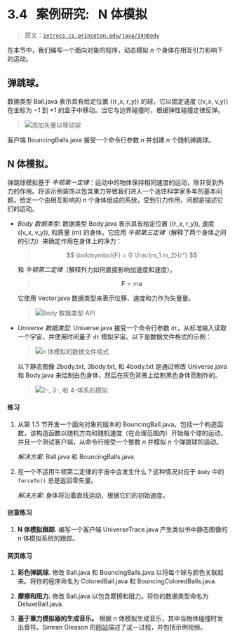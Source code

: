 # 3.4   案例研究:   N 体模拟

> 原文：[`introcs.cs.princeton.edu/java/34nbody`](https://introcs.cs.princeton.edu/java/34nbody)

在本节中，我们编写一个面向对象的程序，动态模拟 *n* 个身体在相互引力影响下的运动。

## 弹跳球。

数据类型 Ball.java 表示具有给定位置 \((r_x, r_y)\) 的球，它以固定速度 \((v_x, v_y)\) 在坐标为 −1 到 +1 的盒子中移动。当它与边界碰撞时，根据弹性碰撞定律反弹。

> ![添加矢量以移动球](img/0a74711369e2da400dd552c6b1a0997f.png)

客户端 BouncingBalls.java 接受一个命令行参数 *n* 并创建 *n* 个随机弹跳球。

## N 体模拟。

弹跳球模拟基于 *牛顿第一定律*：运动中的物体保持相同速度的运动，除非受到外力的作用。将该示例装饰以包含重力导致我们进入一个迷住科学家多年的基本问题。给定一个由相互影响的 *n* 个身体组成的系统，受到引力作用，问题是描述它们的运动。

+   *Body 数据类型.* 数据类型 Body.java 表示具有给定位置 \((r_x, r_y)\), 速度 \((v_x, v_y)\), 和质量 \(m\) 的身体。它应用 *牛顿第三定律*（解释了两个身体之间的引力）来确定作用在身体上的净力：

    > $$ \boldsymbol{F} = G \frac{m_1 m_2}{r²} $$

    和 *牛顿第二定律*（解释外力如何直接影响加速度和速度）。

    > $$ \boldsymbol{F} = m \boldsymbol{a} $$

    它使用 Vector.java 数据类型来表示位移、速度和力作为矢量量。

    > ![Body 数据类型 API](img/4a3db88c0c4f95460fd93a35352e2586.png)

+   *Universe 数据类型.* Universe.java 接受一个命令行参数 `dt`，从标准输入读取一个宇宙，并使用时间量子 `dt` 模拟宇宙。以下是数据文件格式的示例：

    > ![n 体模拟的数据文件格式](img/ae222ac7b21fbaf4ef22ec2e15af3439.png)

    以下静态图像 2body.txt, 3body.txt, 和 4body.txt 是通过修改 Universe.java 和 Body.java 来绘制白色身体，然后在灰色背景上绘制黑色身体而制作的。

    > ![2-, 3-, 和 4-体系的模拟](img/239e0e02a08d33b7c892b0e9e1e07e2a.png)

#### 练习

1.  从第 1.5 节开发一个面向对象的版本的 BouncingBall.java。包括一个构造函数，该构造函数以随机方向和随机速度（在合理范围内）开始每个球的运动，并且一个测试客户端，从命令行接受一个整数 *n* 并模拟 *n* 个弹跳球的运动。

    *解决方案*: Ball.java 和 BouncingBalls.java.

1.  在一个不适用牛顿第二定律的宇宙中会发生什么？这种情况对应于 `Body` 中的 `forceTo()` 总是返回零矢量。

    *解决方案*: 身体将沿着直线运动，根据它们的初始速度。

#### 创意练习

1.  **N 体模拟跟踪.** 编写一个客户端 UniverseTrace.java 产生类似书中静态图像的 n 体模拟系统的跟踪。

#### 网页练习

1.  **彩色弹跳球.** 修改 Ball.java 和 BouncingBalls.java 以将每个球与颜色关联起来。将你的程序命名为 ColoredBall.java 和 BouncingColoredBalls.java.

1.  **摩擦和阻力.** 修改 Ball.java 以包含摩擦和阻力。将你的数据类型命名为 DeluxeBall.java.

1.  **基于重力模拟器的生成音乐。** 根据 n 体模拟生成音乐，其中当物体碰撞时发出音符。Simran Gleason 的[网站](http://www.art.net/~simran/GenerativeMusic/kepler.html)描述了这一过程，并包括示例视频。
